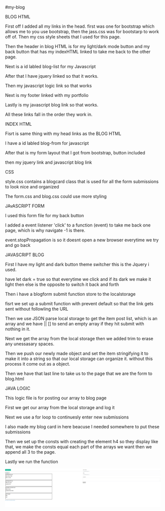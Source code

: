 #my-blog

BLOG HTML 

First off I added all my links in the head. first was one for bootstrap which allows me to you use bootstrap, then the jass.css was for bootstarp to work off of. Then my css style sheets that I used for this page.

Then the header in blog HTML is for my light/dark mode button and my back button that has my indexHTML linked to take me back to the other page.

Next is a id labled blog-list for my Javascript

After that I have jquery linked so that it works.

Then my javascript logic link so that works

Next is my footer linked with my portfolio

Lastly is my javascript blog link so that works.

All these links fall in the order they work in.

INDEX HTML

Fisrt is same thing with my head links as the BLOG HTML

I have a id labled blog-from for javascript

After that is my form layout that I got from bootstrap, button included

then my jquery link and javascript blog link

CSS

style.css contains a blogcard class that is used for all the form submissions to look nice and organized

The form.css and blog.css could use more styling

JAvASCRIPT FORM

I used this form file for my back button 

I added a event listener 'click' to a function (event) to take me back one page, which is why navigate -1 is there.

event.stopPropagation is so it doesnt open a new browser everytime we try and go back

JAVASCRIPT BLOG

First I have my light and dark button theme switcher this is the Jquery i used.

have let dark = true so that everytime we click and if its dark we make it light then else is the opposite to switch it back and forth

Then i have a blogform submit function store to the localstorage

fisrt we set up a submit function with prevent default so that the link gets sent without followling the URL

Then we use JSON parse local storage to get the item post list, which is an array and we have || [] to send an empty array if they hit submit with nothing in it.

Next we get the array from the local storage then we added trim to erase any unessasary spaces.

Then we push our newly made object and set the item stringifying it to make it into a string so that our local storage can organize it. without this process it come out as a object.

Then we have that last line to take us to the page that we are the form to blog.html

JAVA LOGIC

This logic file is for posting our array to blog page

First we get our array from the local storage and log it 

Next we use a for loop to continuesly enter new submissions 

I also made my blog card in here beacuse I needed somewhere to put these submissions

Then we set up the consts with creating the element h4 so they display like that, we make the consts equal each part of the arrays we want then we append all 3 to the page.

Lastly we run the function



![My Project](<assets/Screenshot (11).png>)


